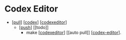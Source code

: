 # Codex Editor

- [[pull]] [[codex]] [[codexeditor]]
  - [[push]] [[todo]]
    - make [[codexeditor]] [[auto pull]] [[codex-editor]].


[//begin]: # "Autogenerated link references for markdown compatibility"
[pull]: pull "Pull"
[codex]: codex "Codex"
[codexeditor]: codexeditor "Codexeditor"
[push]: push "Push"
[do]: do "Do"
[codex-editor]: codex-editor "Codex Editor"
[friend]: friend "Friend"
[//end]: # "Autogenerated link references"